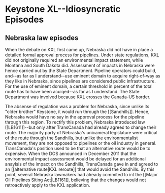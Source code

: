 # Keystone XL--Idiosyncratic Episodes

## Nebraska law episodes

When the debate on KXL first came up, Nebraska did not have in place a detailed formal approval process for pipelines. Under state regulations, KXL did not originally required an environmental impact statement, while Montana and South Dakota did. Assessment of impacts in Nebraska were hence carried out by the State Department. Pipeline operators could build, and--as far as I understand--use eminent domain to acquire right-of-way as they like in Nebraska, since pipelines are considered public infrastructure. For the use of eminent domain, a certain threshold in percent of the total route has to have been acuiqed--as far as I understand. The State Department was involved because KXL crosses the Canada-US border. 

The absense of regulation was a problem for Nebraska, since unlike its "older brother" Keystone, it would run through the [[Sandhills]]. Hence, Nebraska would have no say in the approval process for the pipeline through this region. To rectify this problem, Nebraska introduced law [[LB1611]]--but only after TransCanada had already agreed to change their route. The majority party of Nebraska's unicameral legislature were critical of the route through the Sandhills, but unlike the environmentalist movement, they are not opposed to pipelines or the oil industry in general. TransCanada's position used to be that an alternative route would be to expensive. When the DOS announced in December 2011 that the environmental impact assessment would be delayed for an additional anaylsis of the impact on the Sandhills, TransCanada gave in and agreed to an [[alternative route|KXL reroute]] that would avoid the Sandhills. By this point, several Nebraska lawmakers had already commited to int the [[Major Oil Pipelines Siting Act|LB1161]], believing that the changes would not retroactively apply to the KXL application. 

